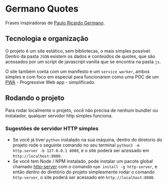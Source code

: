 # Germano Quotes

Frases inspiradoras de [Paulo Ricardo Germano](https://www.linkedin.com/in/pauloricardogermano/).

## Tecnologia e organização

O projeto é um site estático, sem bibliotecas, o mais simples possível. Dentro da pasta `JSON` existem os dados e conteúdos de quotes, que são acessados por um script de javascript vanilla que se encontra na pasta `js`.

O site também conta com um manifesto e um `service worker`, ambos simples e com foco em especial para funcionarem como uma POC de um [PWA](https://developer.mozilla.org/en-US/docs/Web/Progressive_web_apps/Guides/What_is_a_progressive_web_app) - Progressive Web app - simplificado.

## Rodando o projeto

Para rodar localmente o projeto, você não precisa de nenhum bundler ou instalador, qualquer servidor http simples funciona.

### Sugestões de servidor HTTP simples

- Se você já tiver `python` instalado na sua máquina, dentro do diretorio do projeto rode o seguinte comando no seu terminal `python3 -m http.server -b 127.0.0.1 8080`, e o site poderá ser acessado em `http://localhost:8080`.
- Se você tem Node / NPM instalado, pode instalar um pacote global chamado [http-server](https://www.npmjs.com/package/http-server) com o comando `npm install -g http-server`, e então dentro do diretório do projeto simplesmente rodar o comando `http-server`, o site poderá ser acessado em `http://localhost:8080`.